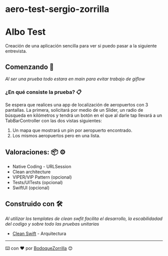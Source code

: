 # aero-test-sergio-zorrilla
# Albo Test

Creación de una aplicación sencilla para ver si puedo pasar a la siguiente entrevista.

## Comenzando 🚀

_Al ser una prueba todo estara en main para evitar trabajo de giflow_

### ¿En qué consiste la prueba? 📋

Se espera que realices una app de localización de aeropuertos con 3 pantallas.
La primera, solicitará por medio de un Slider, un radio de búsqueda en kilómetros
y tendrá un botón en el que al darle tap llevará a un TabBarController con las dos
vistas siguientes:
1. Un mapa que mostrará un pin por aeropuerto encontrado.
2. Los mismos aeropuertos pero en una lista.



## Valoraciones: 📦 ⚙️

- Native Coding - URLSession
- Clean architecture
- VIPER/VIP Pattern (opcional)
- Tests/UITests (opcional)
- SwiftUI (opcional)


## Construido con 🛠️

_Al utilizar los templates de clean swfit facilita el desarrollo, la escabilidadad del codigo y sobre todo las pruebas unitarias_

* [Clean Swift](https://clean-swift.com) - Arquitectura


---
⌨️ con ❤️ por [BodoqueZorrilla](https://www.linkedin.com/in/sergio-eduardo-zorrilla-arellano-78bb0994/) 😊
